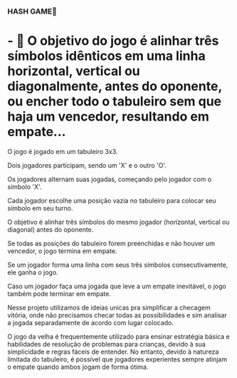 ### HASH GAME👋


# - 🌱 O objetivo do jogo é alinhar três símbolos idênticos em uma linha horizontal, vertical ou diagonalmente, antes do oponente, ou encher todo o tabuleiro sem que haja um vencedor, resultando em empate...


O jogo é jogado em um tabuleiro 3x3.

Dois jogadores participam, sendo um 'X' e o outro 'O'.

Os jogadores alternam suas jogadas, começando pelo jogador com o símbolo 'X'.

Cada jogador escolhe uma posição vazia no tabuleiro para colocar seu símbolo em seu turno.

O objetivo é alinhar três símbolos do mesmo jogador (horizontal, vertical ou diagonal) antes do oponente.

Se todas as posições do tabuleiro forem preenchidas e não houver um vencedor, o jogo termina em empate.

Se um jogador forma uma linha com seus três símbolos consecutivamente, ele ganha o jogo.

Caso um jogador faça uma jogada que leve a um empate inevitável, o jogo também pode terminar em empate.

Nesse projeto utilizamos de ideias unicas pra simplificar a checagem vitória, onde não precisamos checar todas as possibilidades e sim analisar a jogada separadamente de acordo com lugar colocado.

O jogo da velha é frequentemente utilizado para ensinar estratégia básica e habilidades de resolução de problemas para crianças, devido à sua simplicidade e regras fáceis de entender. No entanto, devido à natureza limitada do tabuleiro, é possível que jogadores experientes sempre atinjam o empate quando ambos jogam de forma ótima.